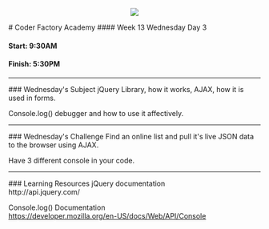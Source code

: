 <p align="center"><img src="https://github.com/coder-factory-academy/cf-guidline-css/blob/master/CFA.png"></p>
# Coder Factory Academy
#### Week 13 Wednesday Day 3

#### Start: 9:30AM
#### Finish: 5:30PM
<hr>
### Wednesday's Subject
jQuery Library, how it works, AJAX, how it is used in forms.

Console.log() debugger and how to use it affectively.

<hr>
### Wednesday's Challenge
Find an online list and pull it's live JSON data to the browser using AJAX.

Have 3 different console  in your code.

<hr>
### Learning Resources
jQuery documentation <br>
http://api.jquery.com/

Console.log() Documentation <br>
https://developer.mozilla.org/en-US/docs/Web/API/Console
